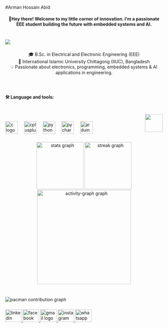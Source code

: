 #Arman Hossain Abid
<br clear="both">

<h4 align="center">🤖Hey there! Welcome to my little corner of innovation. I'm a passionate EEE student building the future with embedded systems and AI.</h4>

###

<br clear="both">

<div>
  <img style="100%" src="https://capsule-render.vercel.app/api?type=waving&height=100&section=header&reversal=false&fontSize=75&fontColor=FFFFFF&fontAlign=62&fontAlignY=85&stroke=-&descSize=20&descAlign=50&descAlignY=50&textBg=false&color=gradient"  />
</div>

###

<p align="center">🎓 B.Sc. in Electrical and Electronic Engineering (EEE)<br>📍 International Islamic University Chittagong (IIUC), Bangladesh<br>💡 Passionate about electronics, programming, embedded systems & AI applications in engineering.</p>

###

<br clear="both">

<h4 align="left">🛠 Language and tools:</h4>

###

<br clear="both">

<img align="right" height="57" src="https://media.giphy.com/media/v1.Y2lkPTc5MGI3NjExZmhjbjI4c2MzanZndzV4cnNmM2R6NmcyNm5na3NreTFqZDlhOXhkOCZlcD12MV9naWZzX3NlYXJjaCZjdD1n/13S1lWb5qheNBC/giphy.gif"  />

###

<div align="left">
  <img src="https://skillicons.dev/icons?i=c" height="40" alt="c logo"  />
  <img width="12" />
  <img src="https://skillicons.dev/icons?i=cpp" height="40" alt="cplusplus logo"  />
  <img width="12" />
  <img src="https://skillicons.dev/icons?i=py" height="40" alt="python logo"  />
  <img width="12" />
  <img src="https://skillicons.dev/icons?i=pycharm" height="40" alt="pycharm logo"  />
  <img width="12" />
  <img src="https://skillicons.dev/icons?i=arduino" height="40" alt="arduino logo"  />
</div>

###

<div align="center">
  <img src="https://github-readme-stats.vercel.app/api?username=armanabid41&hide_title=true&hide_rank=false&show_icons=true&include_all_commits=true&count_private=true&disable_animations=false&theme=dark&locale=en&hide_border=false&order=1" height="150" alt="stats graph"  />
  <img src="https://streak-stats.demolab.com?user=armanabid41&locale=en&mode=daily&theme=radical&hide_border=false&border_radius=5&order=3" height="150" alt="streak graph"  />
  <img src="https://github-readme-activity-graph.vercel.app/graph?username=armanabid41&radius=16&theme=nord&area=true&order=5" height="300" alt="activity-graph graph"  />
</div>

###

<br clear="both">

<picture>
  <source media="(prefers-color-scheme: dark)" srcset="https://raw.githubusercontent.com/armanabid41/armanabid41/output/pacman-contribution-graph-dark.svg">
  <source media="(prefers-color-scheme: light)" srcset="https://raw.githubusercontent.com/armanabid41/armanabid41/output/pacman-contribution-graph.svg">
  <img alt="pacman contribution graph" src="https://raw.githubusercontent.com/armanabid41/armanabid41/output/pacman-contribution-graph.svg">
</picture>

###

<div align="left">
  <a href="www.linkedin.com/in/arman-hossain-633a19338" target="_blank">
    <img src="https://raw.githubusercontent.com/maurodesouza/profile-readme-generator/master/src/assets/icons/social/linkedin/default.svg" width="52" height="40" alt="linkedin logo"  />
  </a>
  <a href="https://www.facebook.com/arman.hossain.abid.2024" target="_blank">
    <img src="https://raw.githubusercontent.com/maurodesouza/profile-readme-generator/master/src/assets/icons/social/facebook/default.svg" width="52" height="40" alt="facebook logo"  />
  </a>
  <a href="armanabid41@gmail.com" target="_blank">
    <img src="https://raw.githubusercontent.com/maurodesouza/profile-readme-generator/master/src/assets/icons/social/gmail/default.svg" width="52" height="40" alt="gmail logo"  />
  </a>
  <a href="https://www.instagram.com/abid20_01/" target="_blank">
    <img src="https://raw.githubusercontent.com/maurodesouza/profile-readme-generator/master/src/assets/icons/social/instagram/default.svg" width="52" height="40" alt="instagram logo"  />
  </a>
  <img src="https://raw.githubusercontent.com/maurodesouza/profile-readme-generator/master/src/assets/icons/social/whatsapp/default.svg" width="52" height="40" alt="whatsapp logo"  />
</div>

###
